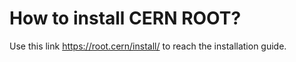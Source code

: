 # How to install CERN ROOT? 

Use this link <https://root.cern/install/> to reach the installation guide.
